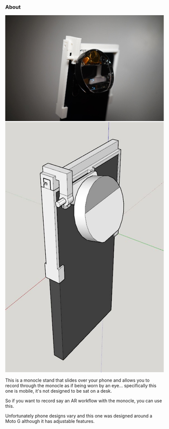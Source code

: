 ### About

<img src="./crisp.JPG"/>

<img src="./phone-mount.JPG"/>

This is a monocle stand that slides over your phone and allows you to record through the monocle as if being worn by an eye... specifically this one is mobile, it's not designed to be sat on a desk.

So if you want to record say an AR workflow with the monocle, you can use this.

Unfortunately phone designs vary and this one was designed around a Moto G although it has adjustable features.
